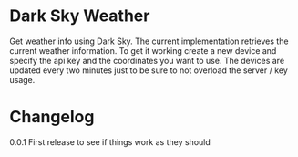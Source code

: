 # Dark Sky Weather

Get weather info using Dark Sky. The current implementation retrieves the current weather information. To get it working
create a new device and specify the api key and the coordinates you want to use. The devices are updated every two minutes just to be sure
to not overload the server / key usage.


# Changelog

0.0.1 First release to see if things work as they should
